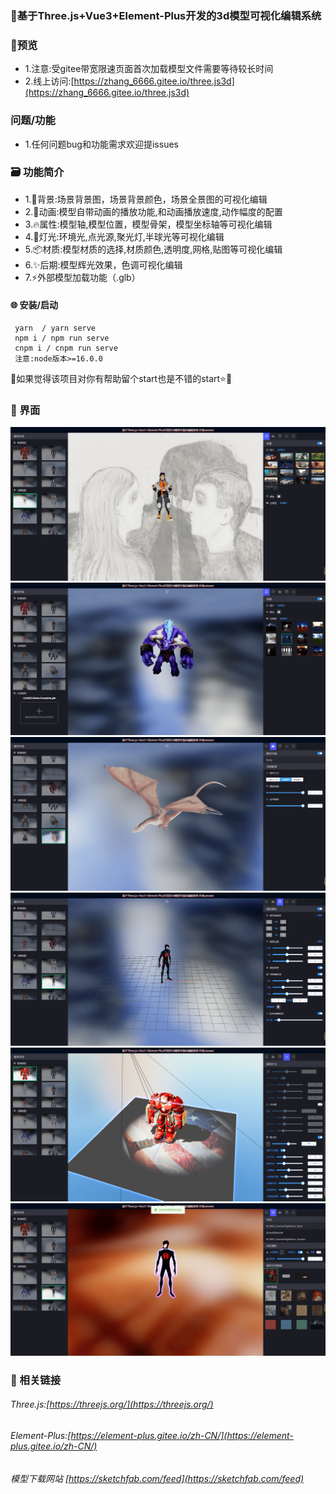 

###  🌱基于Three.js+Vue3+Element-Plus开发的3d模型可视化编辑系统
### 🎨预览
- 1.注意:受gitee带宽限速页面首次加载模型文件需要等待较长时间 
- 2.线上访问:[https://zhang_6666.gitee.io/three.js3d](https://zhang_6666.gitee.io/three.js3d)
###	问题/功能
- 1.任何问题bug和功能需求欢迎提issues

###	🗃️ 功能简介
- 1.📌背景:场景背景图，场景背景颜色，场景全景图的可视化编辑
- 2.🚀动画:模型自带动画的播放功能,和动画播放速度,动作幅度的配置
- 3.🔥属性:模型轴,模型位置，模型骨架，模型坐标轴等可视化编辑
- 4.🎉灯光:环境光,点光源,聚光灯,半球光等可视化编辑
- 5.📦️材质:模型材质的选择,材质颜色,透明度,网格,贴图等可视化编辑
- 6.✨后期:模型辉光效果，色调可视化编辑
- 7.⚡️外部模型加载功能（.glb）
#### 🌐 安装/启动
```
 yarn  / yarn serve 
 npm i / npm run serve
 cnpm i / cnpm run serve
 注意:node版本>=16.0.0
```
💚如果觉得该项目对你有帮助留个start也是不错的start⭐👏
### 👷 界面
![输入图片说明](public/image/1.png)
![输入图片说明](public/image/2.png)
![输入图片说明](public/image/3.png)
![输入图片说明](public/image/4.png)
![输入图片说明](public/image/5.png)
![输入图片说明](public/image/6.png)

### 🍻 相关链接

###### Three.js:[https://threejs.org/](https://threejs.org/)
###### Element-Plus:[https://element-plus.gitee.io/zh-CN/](https://element-plus.gitee.io/zh-CN/)
###### 模型下载网站 [https://sketchfab.com/feed](https://sketchfab.com/feed)

